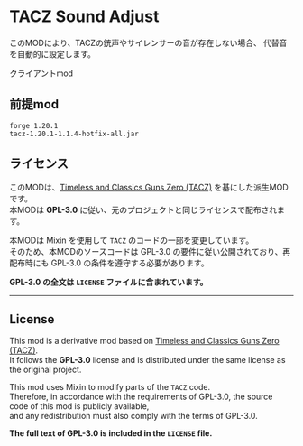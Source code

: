 # TACZ Sound Adjust
このMODにより、TACZの銃声やサイレンサーの音が存在しない場合、
代替音を自動的に設定します。

クライアントmod

## 前提mod
```
forge 1.20.1
tacz-1.20.1-1.1.4-hotfix-all.jar
```

## ライセンス
このMODは、[Timeless and Classics Guns Zero (TACZ)](https://github.com/MCModderAnchor/TACZ) を基にした派生MODです。  
本MODは **GPL-3.0** に従い、元のプロジェクトと同じライセンスで配布されます。

本MODは Mixin を使用して `TACZ` のコードの一部を変更しています。  
そのため、本MODのソースコードは GPL-3.0 の要件に従い公開されており、再配布時にも GPL-3.0 の条件を遵守する必要があります。

**GPL-3.0 の全文は `LICENSE` ファイルに含まれています。**

---
## License
This mod is a derivative mod based on [Timeless and Classics Guns Zero (TACZ)](https://github.com/MCModderAnchor/TACZ).  
It follows the **GPL-3.0** license and is distributed under the same license as the original project.

This mod uses Mixin to modify parts of the `TACZ` code.  
Therefore, in accordance with the requirements of GPL-3.0, the source code of this mod is publicly available,  
and any redistribution must also comply with the terms of GPL-3.0.

**The full text of GPL-3.0 is included in the `LICENSE` file.**
